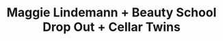---
layout: post
category: concert
title: Maggie Lindemann + Beauty School Drop Out + Cellar Twins
artists: 
- Maggie Lindemann
- Beauty School Drop Out
- Cellar Twins
place: 
- La Machine du Moulin Rouge
country: France
city: Paris
---